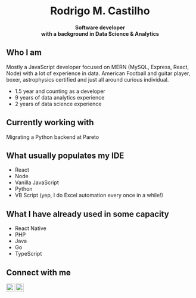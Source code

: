 # <center>Rodrigo M. Castilho</center>
<center><b><span style="fontsize: 4em">Software developer</span></center>
<center>with a background in Data Science & Analytics</center></b>

## Who I am
Mostly a JavaScript developer focused on MERN (MySQL, Express, React, Node) with a lot of experience in data. American Football and guitar player, boxer, astrophysics certified and just all around curious individual.
  - 1.5 year and counting as a developer
  - 9 years of data analytics experience
  - 2 years of data science experience

## Currently working with
Migrating a Python backend at Pareto

## What usually populates my IDE
- React
- Node
- Vanilla JavaScript
- Python
- VB Script (yep, I do Excel automation every once in a while!)

## What I have already used in some capacity
- React Native
- PHP
- Java
- Go
- TypeScript

## Connect with me
<a target="_blank" href="https://www.linkedin.com/in/rmcastilho/">
  <img align="left" alt="LinkedIn" width="22px" src="https://cdn.jsdelivr.net/npm/simple-icons@v3/icons/linkedin.svg" />
</a>
<a target="_blank" href="mailto:rodrigo.m.castilho@outlook.com">
  <img align="left" alt="E-mail" width="22px" src="https://cdn.jsdelivr.net/npm/simple-icons@3.12.1/icons/microsoftoutlook.svg" />
</a>
